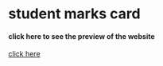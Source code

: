 <h1>student marks card</h1>
<h4>click here to see the preview of the website</h4>
<a href="https://riya922003.github.io/webdev/">click here</a>
